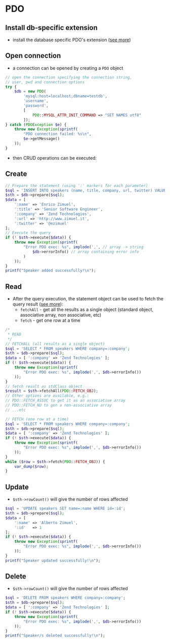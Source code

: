 PDO
===

Install db-specific extension
-----------------------------

* install the database specific PDO's extension ([see more](https://www.php.net/manual/en/pdo.installation.php))

Open connection
---------------

* a connection can be opened by creating a `PDO` object

```php
// open the connection specifying the connection string,
// user, pwd and connection options
try {
    $db = new PDO(
        'mysql:host=localhost;dbname=testdb', 
        'username', 
        'password',
        [
            PDO::MYSQL_ATTR_INIT_COMMAND => "SET NAMES utf8"
        ]);
} catch (PDOException $e) {
    throw new Exception(sprintf(
        "PDO connection failed: %s\n",
        $e->getMessage()
    ));
}
```

* then CRUD operations can be executed:

Create
------

```php
// Prepare the statement (using ':' markers for each parameter)
$sql = 'INSERT INTO speakers (name, title, company, url, twitter) VALUES (:name, :title, :company, :url, :twitter)';
$sth = $db->prepare($sql);
$data = [
    ':name' => 'Enrico Zimuel',
    ':title' => 'Senior Software Engineer',
    ':company' => 'Zend Technologies',
    ':url' => 'http://www.zimuel.it',
    ':twitter' => '@ezimuel'
];
// Execute the query
if (! $sth->execute($data)) {
    throw new Exception(sprintf(
        "Error PDO exec: %s", implode(',', // array -> string
            $db->errorInfo() // array containing error info
        )
    ));
}
printf("Speaker added successfully!\n");
```

Read
----

* After the query execution, the statement object can be used to fetch the query result ([see more](https://www.php.net/manual/en/pdostatement.fetchall.php)):
  * `fetchAll` - get all the results as a single object (standard object, associative array, non associative, etc)
  * `fetch` - get one row at a time

```php
/*
 * READ
 */
// FETCHALL (all results as a single object)
$sql = 'SELECT * FROM speakers WHERE company=:company';
$sth = $db->prepare($sql);
$data = [ ':company' => 'Zend Technologies' ];
if (! $sth->execute($data)) {
    throw new Exception(sprintf(
        "Error PDO exec: %s", implode(',', $db->errorInfo())
    ));
}
// fetch result as stdClass object
$result = $sth->fetchAll(PDO::FETCH_OBJ);
// Other options are available, e.g.:
// PDO::FETCH_ASSOC to get it as an associative array
// PDO::FETCH_NU to gen a non-associative array
// ...etc

// FETCH (one row at a time)
$sql = 'SELECT * FROM speakers WHERE company=:company';
$sth = $db->prepare($sql);
$data = [ ':company' => 'Zend Technologies' ];
if (! $sth->execute($data)) {
    throw new Exception(sprintf(
        "Error PDO exec: %s", implode(',', $db->errorInfo())
    ));
}
while ($row = $sth->fetch(PDO::FETCH_OBJ)) {
    var_dump($row);
}
```

Update
------

* `$sth->rowCount()` will give the number of rows affected 

```php
$sql = 'UPDATE speakers SET name=:name WHERE id=:id';
$sth = $db->prepare($sql);
$data = [
    ':name' => 'Alberto Zimuel',
    ':id'   => 1
];
if (! $sth->execute($data)) {
    throw new Exception(sprintf(
        "Error PDO exec: %s", implode(',', $db->errorInfo())
    ));
}
printf("Speaker updated successfully!\n");
```

Delete
------

* `$sth->rowCount()` will give the number of rows affected 

```php
$sql = 'DELETE FROM speakers WHERE company=:company';
$sth = $db->prepare($sql);
$data = [ ':company' => 'Zend Technologies' ];
if (! $sth->execute($data)) {
    throw new Exception(sprintf(
        "Error PDO exec: %s", implode(',', $db->errorInfo())
    ));
}
printf("Speaker/s deleted successfully!\n");
```
